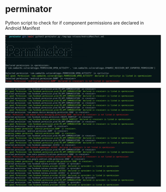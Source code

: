 # perminator
Python script to check for if component permissions are declared in Android Manifest

![Perminator Screenshot](perminator.png)

![Perminator Screenshot2](perminatro2.png)
